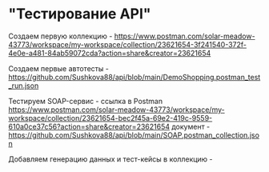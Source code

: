 # "Тестирование API"
Создаем первую коллекцию - https://www.postman.com/solar-meadow-43773/workspace/my-workspace/collection/23621654-3f241540-372f-4e0e-a481-84ab59072cda?action=share&creator=23621654

Создаем первые автотесты - https://github.com/Sushkova88/api/blob/main/DemoShopping.postman_test_run.json

Тестируем SOAP-сервис - ссылка в Postman https://www.postman.com/solar-meadow-43773/workspace/my-workspace/collection/23621654-bec2f45a-69e2-419c-9559-610a0ce37c56?action=share&creator=23621654
документ - https://github.com/Sushkova88/api/blob/main/SOAP.postman_collection.json

Добавляем генерацию данных и тест-кейсы в коллекцию - 
